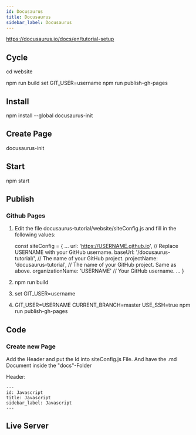 ```yaml
---
id: Docusaurus
title: Docusaurus
sidebar_label: Docusaurus
---
```


https://docusaurus.io/docs/en/tutorial-setup

## Cycle

cd website

npm run build
set GIT_USER=username
npm run publish-gh-pages

## Install

npm install --global docusaurus-init

## Create Page

docusaurus-init

## Start

npm start

## Publish

### Github Pages


1. Edit the file docusaurus-tutorial/website/siteConfig.js and fill in the following values:


    const siteConfig = {
        ...
        url: 'https://USERNAME.github.io', // Replace USERNAME with your GitHub username.
        baseUrl: '/docusaurus-tutorial/', // The name of your GitHub project.
        projectName: 'docusaurus-tutorial',  // The name of your GitHub project. Same as above.
        organizationName: 'USERNAME' // Your GitHub username.
        ...
    }

2. npm run build
3. set GIT_USER=username
4. GIT_USER=USERNAME CURRENT_BRANCH=master USE_SSH=true npm run publish-gh-pages


## Code


### Create new Page

Add the Header and put the Id into siteConfig.js File. And have the .md Document inside the "docs"-Folder

Header:

    ---
    id: Javascript
    title: Javascript
    sidebar_label: Javascript
    ---

## Live Server